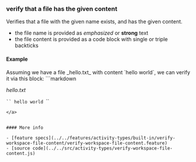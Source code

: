 ### verify that a file has the given content

Verifies that a file with the given name exists,
and has the given content.

- the file name is provided as _emphasized_ or __strong__ text
- the file content is provided as a code block with single or triple backticks


#### Example

<a textrun="createFile">
Assuming we have a file _hello.txt_ with content `hello world`,
</a>
we can verify it via this block:


<a textrun="runMarkdownInTextrun">
```markdown
<a textrun="verifyWorkspaceFileContent">

_hello.txt_

`​``
hello world
`​``
</a>
```
</a>


#### More info

- [feature specs](../../features/activity-types/built-in/verify-workspace-file-content/verify-workspace-file-content.feature)
- [source code](../../src/activity-types/verify-workspace-file-content.js)
